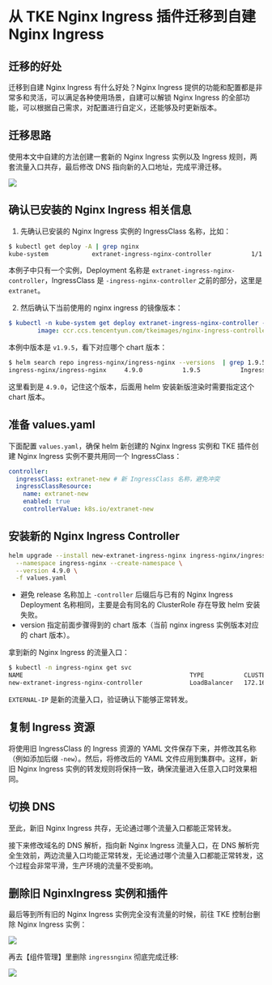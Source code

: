 # 从 TKE Nginx Ingress 插件迁移到自建 Nginx Ingress

## 迁移的好处

迁移到自建 Nginx Ingress 有什么好处？Nginx Ingress 提供的功能和配置都是非常多和灵活，可以满足各种使用场景，自建可以解锁 Nginx Ingress 的全部功能，可以根据自己需求，对配置进行自定义，还能够及时更新版本。

## 迁移思路

使用本文中自建的方法创建一套新的 Nginx Ingress 实例以及 Ingress 规则，两套流量入口共存，最后修改 DNS 指向新的入口地址，完成平滑迁移。

![](https://image-host-1251893006.cos.ap-chengdu.myqcloud.com/2024%2F04%2F01%2F20240401143927.png)

## 确认已安装的 Nginx Ingress 相关信息

1. 先确认已安装的 Nginx Ingress 实例的 IngressClass 名称，比如：

```bash
$ kubectl get deploy -A | grep nginx
kube-system            extranet-ingress-nginx-controller           1/1     1            1           216d
```

本例子中只有一个实例，Deployment 名称是 `extranet-ingress-nginx-controller`，IngressClass 是 `-ingress-nginx-controller` 之前的部分，这里是 `extranet`。

2. 然后确认下当前使用的 nginx ingress 的镜像版本：

```yaml
$ kubectl -n kube-system get deploy extranet-ingress-nginx-controller -o yaml | grep image:
        image: ccr.ccs.tencentyun.com/tkeimages/nginx-ingress-controller:v1.9.5
```

本例中版本是 `v1.9.5`，看下对应哪个 chart 版本：

```bash
$ helm search repo ingress-nginx/ingress-nginx --versions  | grep 1.9.5
ingress-nginx/ingress-nginx     4.9.0           1.9.5           Ingress controller for Kubernetes using NGINX a...
```

这里看到是 `4.9.0`，记住这个版本，后面用 helm 安装新版渲染时需要指定这个 chart 版本。

## 准备 values.yaml

下面配置 `values.yaml`，确保 helm 新创建的 Nginx Ingress 实例和 TKE 插件创建 Nginx Ingress 实例不要共用同一个 IngressClass：

```yaml
controller:
  ingressClass: extranet-new # 新 IngressClass 名称，避免冲突
  ingressClassResource:
    name: extranet-new
    enabled: true
    controllerValue: k8s.io/extranet-new
```

## 安装新的 Nginx Ingress Controller

```bash
helm upgrade --install new-extranet-ingress-nginx ingress-nginx/ingress-nginx \
  --namespace ingress-nginx --create-namespace \
  --version 4.9.0 \
  -f values.yaml
```

* 避免 release 名称加上 `-controller`  后缀后与已有的 Nginx Ingress Deployment 名称相同，主要是会有同名的 ClusterRole 存在导致 helm 安装失败。
* version 指定前面步骤得到的 chart 版本（当前 nginx ingress 实例版本对应的 chart 版本）。

拿到新的 Nginx Ingress 的流量入口：

```bash
$ kubectl -n ingress-nginx get svc
NAME                                              TYPE           CLUSTER-IP       EXTERNAL-IP      PORT(S)                      AGE
new-extranet-ingress-nginx-controller             LoadBalancer   172.16.165.100   43.136.214.239   80:31507/TCP,443:31116/TCP   9m37s
```

`EXTERNAL-IP` 是新的流量入口，验证确认下能够正常转发。

## 复制 Ingress 资源

将使用旧 IngressClass 的 Ingress 资源的 YAML 文件保存下来，并修改其名称（例如添加后缀 `-new`）。然后，将修改后的 YAML 文件应用到集群中。这样，新旧 Nginx Ingress 实例的转发规则将保持一致，确保流量进入任意入口时效果相同。

## 切换 DNS

至此，新旧 Nginx Ingress 共存，无论通过哪个流量入口都能正常转发。

接下来修改域名的 DNS 解析，指向新 Nginx Ingress 流量入口，在 DNS 解析完全生效前，两边流量入口均能正常转发，无论通过哪个流量入口都能正常转发，这个过程会非常平滑，生产环境的流量不受影响。

## 删除旧 NginxIngress 实例和插件

最后等到所有旧的 Nginx Ingress 实例完全没有流量的时候，前往 TKE 控制台删除 Nginx Ingress 实例：

![](https://image-host-1251893006.cos.ap-chengdu.myqcloud.com/2024%2F03%2F28%2F20240328105512.png)

再去【组件管理】里删除 `ingressnginx` 彻底完成迁移:

![](https://image-host-1251893006.cos.ap-chengdu.myqcloud.com/2024%2F03%2F28%2F20240328104308.png)
